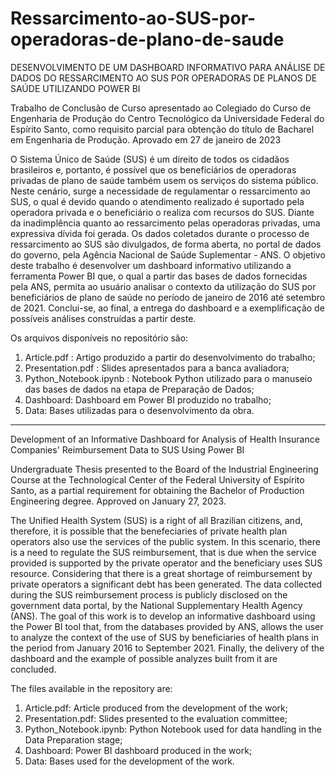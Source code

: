 # Ressarcimento-ao-SUS-por-operadoras-de-plano-de-saude

DESENVOLVIMENTO DE UM DASHBOARD INFORMATIVO PARA ANÁLISE DE DADOS DO RESSARCIMENTO AO SUS POR OPERADORAS DE PLANOS DE SAÚDE UTILIZANDO POWER BI

Trabalho de Conclusão de Curso apresentado ao Colegiado do Curso de Engenharia de Produção do Centro Tecnológico da Universidade Federal do Espírito Santo, como requisito parcial para obtenção do título de Bacharel em Engenharia de Produção. Aprovado em 27 de janeiro de 2023

O Sistema Único de Saúde (SUS) é um direito de todos os cidadãos brasileiros e, portanto, é possível que os beneficiários de operadoras privadas de plano de saúde também
usem os serviços do sistema público. Neste cenário, surge a necessidade de regulamentar o ressarcimento ao SUS, o qual é devido quando o atendimento realizado é suportado pela operadora privada e o beneficiário o realiza com recursos do SUS. Diante da inadimplência quanto ao ressarcimento pelas operadoras privadas, uma expressiva dívida foi gerada. Os dados coletados durante o processo de ressarcimento ao SUS são divulgados, de forma aberta, no portal de dados do governo, pela Agência Nacional de Saúde Suplementar - ANS. O objetivo deste trabalho é desenvolver um dashboard informativo utilizando a ferramenta Power BI que, o qual a partir das bases de dados fornecidas pela ANS, permita ao usuário analisar o contexto da utilização do SUS por beneficiários de plano de saúde no período de janeiro de 2016 até setembro de 2021. Conclui-se, ao final, a entrega do dashboard e a exemplificação de possíveis análises construídas a partir deste.

Os arquivos disponíveis no repositório são:
1. Article.pdf : Artigo produzido a partir do desenvolvimento do trabalho;
2. Presentation.pdf : Slides apresentados para a banca avaliadora;
3. Python_Notebook.ipynb : Notebook Python utilizado para o manuseio das bases de dados na etapa de Preparação de Dados;
4. Dashboard: Dashboard em Power BI produzido no trabalho;
5. Data: Bases utilizadas para o desenvolvimento da obra.

-----------------------------------------------------------------------------------------
Development of an Informative Dashboard for Analysis of Health Insurance Companies' Reimbursement Data to SUS Using Power BI

Undergraduate Thesis presented to the Board of the Industrial Engineering Course at the Technological Center of the Federal University of Espírito Santo, as a partial requirement for obtaining the Bachelor of Production Engineering degree. Approved on January 27, 2023.

The Unified Health System (SUS) is a right of all Brazilian citizens, and, therefore, it is possible that the benefeciaries of private health plan operators also use the services of the public system. In this scenario, there is a need to regulate the SUS reimbursement, that is due when the service provided is supported by the private operator and the beneficiary uses SUS resource. Considering that there is a great shortage of reimbursement by private operators a significant debt has been generated. The data collected during the SUS reimbursement process is publicly disclosed on the government data portal, by the National Supplementary Health Agency (ANS). The goal of this work is to develop an informative dashboard using the Power BI tool that, from the databases provided by ANS, allows the user to analyze the context of the use of SUS by beneficiaries of health plans in the period from January 2016 to September 2021. Finally, the delivery of the dashboard and the example of possible analyzes built from it are concluded.

The files available in the repository are:

1. Article.pdf: Article produced from the development of the work;
2. Presentation.pdf: Slides presented to the evaluation committee;
3. Python_Notebook.ipynb: Python Notebook used for data handling in the Data Preparation stage;
4. Dashboard: Power BI dashboard produced in the work;
5. Data: Bases used for the development of the work.
